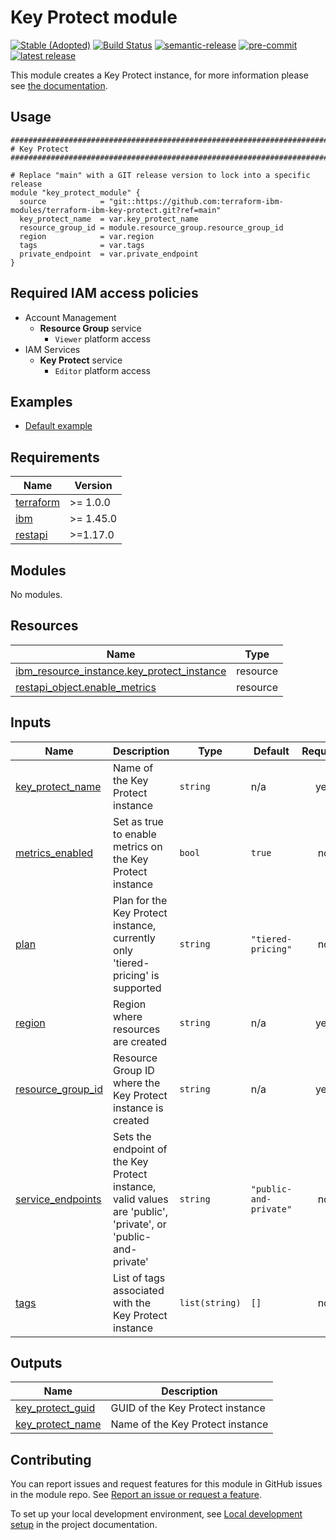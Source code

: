 # Key Protect module
[![Stable (Adopted)](https://img.shields.io/badge/Status-Stable%20(Adopted)-yellowgreen?style=plastic)](https://terraform-ibm-modules.github.io/documentation/#/badge-status)
[![Build Status](https://github.com/terraform-ibm-modules/terraform-ibm-key-protect/actions/workflows/ci.yml/badge.svg)](https://github.com/terraform-ibm-modules/terraform-ibm-key-protect/actions/workflows/ci.yml)
[![semantic-release](https://img.shields.io/badge/%20%20%F0%9F%93%A6%F0%9F%9A%80-semantic--release-e10079.svg)](https://github.com/semantic-release/semantic-release)
[![pre-commit](https://img.shields.io/badge/pre--commit-enabled-brightgreen?logo=pre-commit&logoColor=white)](https://github.com/pre-commit/pre-commit)
[![latest release](https://img.shields.io/github/v/release/terraform-ibm-modules/terraform-ibm-key-protect?logo=GitHub&sort=semver)](https://github.com/terraform-ibm-modules/terraform-ibm-key-protect/releases/latest)

This module creates a Key Protect instance, for more information please see [the documentation](https://cloud.ibm.com/docs/key-protect?topic=key-protect-about).

## Usage

```hcl
##############################################################################
# Key Protect
##############################################################################

# Replace "main" with a GIT release version to lock into a specific release
module "key_protect_module" {
  source            = "git::https://github.com:terraform-ibm-modules/terraform-ibm-key-protect.git?ref=main"
  key_protect_name  = var.key_protect_name
  resource_group_id = module.resource_group.resource_group_id
  region            = var.region
  tags              = var.tags
  private_endpoint  = var.private_endpoint
}
```
## Required IAM access policies

<!-- PERMISSIONS REQUIRED TO RUN MODULE
If this module requires permissions, uncomment the following block and update
the sample permissions, following the format.
Replace the sample Account and IBM Cloud service names and roles with the
information in the console at
Manage > Access (IAM) > Access groups > Access policies.
-->

- Account Management
    - **Resource Group** service
        - `Viewer` platform access
- IAM Services
    - **Key Protect** service
        - `Editor` platform access

<!-- NO PERMISSIONS FOR MODULE
If no permissions are required for the module, uncomment the following
statement instead the previous block.
-->

<!-- No permissions are needed to run this module.-->
<!-- BEGIN EXAMPLES HOOK -->
## Examples

- [ Default example](examples/default)
<!-- END EXAMPLES HOOK -->

<!-- BEGINNING OF PRE-COMMIT-TERRAFORM DOCS HOOK -->
## Requirements

| Name | Version |
|------|---------|
| <a name="requirement_terraform"></a> [terraform](#requirement\_terraform) | >= 1.0.0 |
| <a name="requirement_ibm"></a> [ibm](#requirement\_ibm) | >= 1.45.0 |
| <a name="requirement_restapi"></a> [restapi](#requirement\_restapi) | >=1.17.0 |

## Modules

No modules.

## Resources

| Name | Type |
|------|------|
| [ibm_resource_instance.key_protect_instance](https://registry.terraform.io/providers/IBM-Cloud/ibm/latest/docs/resources/resource_instance) | resource |
| [restapi_object.enable_metrics](https://registry.terraform.io/providers/Mastercard/restapi/latest/docs/resources/object) | resource |

## Inputs

| Name | Description | Type | Default | Required |
|------|-------------|------|---------|:--------:|
| <a name="input_key_protect_name"></a> [key\_protect\_name](#input\_key\_protect\_name) | Name of the Key Protect instance | `string` | n/a | yes |
| <a name="input_metrics_enabled"></a> [metrics\_enabled](#input\_metrics\_enabled) | Set as true to enable metrics on the Key Protect instance | `bool` | `true` | no |
| <a name="input_plan"></a> [plan](#input\_plan) | Plan for the Key Protect instance, currently only 'tiered-pricing' is supported | `string` | `"tiered-pricing"` | no |
| <a name="input_region"></a> [region](#input\_region) | Region where resources are created | `string` | n/a | yes |
| <a name="input_resource_group_id"></a> [resource\_group\_id](#input\_resource\_group\_id) | Resource Group ID where the Key Protect instance is created | `string` | n/a | yes |
| <a name="input_service_endpoints"></a> [service\_endpoints](#input\_service\_endpoints) | Sets the endpoint of the Key Protect instance, valid values are 'public', 'private', or 'public-and-private' | `string` | `"public-and-private"` | no |
| <a name="input_tags"></a> [tags](#input\_tags) | List of tags associated with the Key Protect instance | `list(string)` | `[]` | no |

## Outputs

| Name | Description |
|------|-------------|
| <a name="output_key_protect_guid"></a> [key\_protect\_guid](#output\_key\_protect\_guid) | GUID of the Key Protect instance |
| <a name="output_key_protect_name"></a> [key\_protect\_name](#output\_key\_protect\_name) | Name of the Key Protect instance |
<!-- END OF PRE-COMMIT-TERRAFORM DOCS HOOK -->
<!-- BEGIN CONTRIBUTING HOOK -->

<!-- Leave this section as is so that your module has a link to local development environment set up steps for contributors to follow -->
## Contributing

You can report issues and request features for this module in GitHub issues in the module repo. See [Report an issue or request a feature](https://github.com/terraform-ibm-modules/.github/blob/main/.github/SUPPORT.md).

To set up your local development environment, see [Local development setup](https://terraform-ibm-modules.github.io/documentation/#/local-dev-setup) in the project documentation.
<!-- Source for this readme file: https://github.com/terraform-ibm-modules/common-dev-assets/tree/main/module-assets/ci/module-template-automation -->
<!-- END CONTRIBUTING HOOK -->
